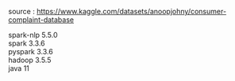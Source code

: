 source : https://www.kaggle.com/datasets/anoopjohny/consumer-complaint-database

spark-nlp 5.5.0 <br>
spark 3.3.6 <br>
pyspark 3.3.6 <br>
hadoop 3.5.5 <br>
java 11 <br>

